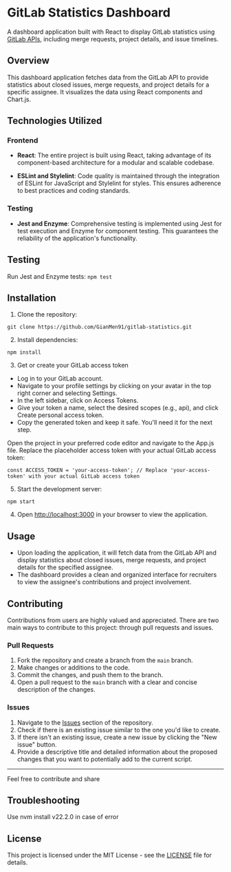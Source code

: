 # GitLab Statistics Dashboard

A dashboard application built with React to display GitLab statistics using [GitLab APIs](https://docs.gitlab.com/ee/api/api_resources.html), including merge requests, project details, and issue timelines.

## Overview

This dashboard application fetches data from the GitLab API to provide statistics about closed issues, merge requests, and project details for a specific assignee. It visualizes the data using React components and Chart.js.

## Technologies Utilized

### Frontend

- **React**: The entire project is built using React, taking advantage of its component-based architecture for a modular and scalable codebase.

- **ESLint and Stylelint**: Code quality is maintained through the integration of ESLint for JavaScript and Stylelint for styles. This ensures adherence to best practices and coding standards.

### Testing

- **Jest and Enzyme**: Comprehensive testing is implemented using Jest for test execution and Enzyme for component testing. This guarantees the reliability of the application's functionality.

## Testing

Run Jest and Enzyme tests: `npm test`

## Installation

1. Clone the repository:

`git clone https://github.com/GianMen91/gitlab-statistics.git`

2. Install dependencies:

`npm install`

3. Get or create your GitLab access token

- Log in to your GitLab account.
- Navigate to your profile settings by clicking on your avatar in the top right corner and selecting Settings.
- In the left sidebar, click on Access Tokens.
- Give your token a name, select the desired scopes (e.g., api), and click Create personal access token.
- Copy the generated token and keep it safe. You'll need it for the next step.

Open the project in your preferred code editor and navigate to the App.js file. Replace the placeholder access token with your actual GitLab access token:

`const ACCESS_TOKEN = 'your-access-token'; // Replace 'your-access-token' with your actual GitLab access token`

5. Start the development server:

`npm start`

4. Open [http://localhost:3000](http://localhost:3000) in your browser to view the application.

## Usage

- Upon loading the application, it will fetch data from the GitLab API and display statistics about closed issues, merge requests, and project details for the specified assignee.
- The dashboard provides a clean and organized interface for recruiters to view the assignee's contributions and project involvement.

## Contributing

Contributions from users are highly valued and appreciated. There are two main ways to contribute to this project: through pull requests and issues.

### Pull Requests

1. Fork the repository and create a branch from the `main` branch.
2. Make changes or additions to the code.
3. Commit the changes, and push them to the branch.
4. Open a pull request to the `main` branch with a clear and concise description of the changes.

### Issues

1. Navigate to the [Issues](https://github.com/GianMen91/gitlab-statistics.git/issues) section of the repository.
2. Check if there is an existing issue similar to the one you'd like to create.
3. If there isn't an existing issue, create a new issue by clicking the "New issue" button.
4. Provide a descriptive title and detailed information about the proposed changes that you want to potentially add to the current script.

---

Feel free to contribute and share

## Troubleshooting

Use nvm install v22.2.0 in case of error

## License

This project is licensed under the MIT License - see the [LICENSE](LICENSE) file for details.

